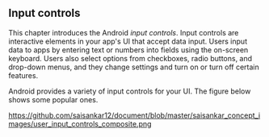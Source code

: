 ## Input controls

This chapter introduces the Android _input controls_. Input controls are interactive elements in your app's UI that accept data input. Users input data to apps by entering text or numbers into fields using the on-screen keyboard. Users also select options from checkboxes, radio buttons, and drop-down menus, and they change settings and turn on or turn off certain features.

Android provides a variety of input controls for your UI. The figure below shows some popular ones.

https://github.com/saisankar12/document/blob/master/saisankar_concept_images/user_input_controls_composite.png

